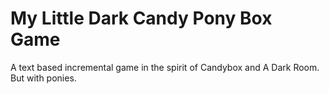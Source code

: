 My Little Dark Candy Pony Box Game
==================================

A text based incremental game in the spirit of Candybox and A Dark Room.  But with ponies.
